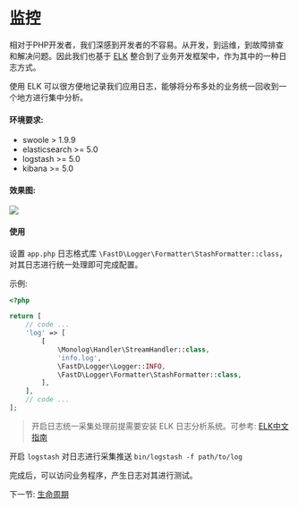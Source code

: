 # 监控

相对于PHP开发者，我们深感到开发者的不容易。从开发，到运维，到故障排查和解决问题。因此我们也基于 [ELK](https://www.elastic.co/) 整合到了业务开发框架中，作为其中的一种日志方式。

使用 ELK 可以很方便地记录我们应用日志，能够将分布多处的业务统一回收到一个地方进行集中分析。

#### 环境要求:

* swoole > 1.9.9
* elasticsearch >= 5.0
* logstash >= 5.0
* kibana >= 5.0

#### 效果图:  

![](../assets/elk.jpg)

#### 使用

设置 `app.php` 日志格式库 `\FastD\Logger\Formatter\StashFormatter::class`，对其日志进行统一处理即可完成配置。

示例:
 
```php
<?php

return [
    // code ...
    'log' => [
        [
            \Monolog\Handler\StreamHandler::class,
            'info.log',
            \FastD\Logger\Logger::INFO,
            \FastD\Logger\Formatter\StashFormatter::class,
        ],
    ],
    // code ...
];
```

> 开启日志统一采集处理前提需要安装 ELK 日志分析系统。可参考: [ELK中文指南](https://kibana.logstash.es/content/logstash/get-start/install.html)

开启 `logstash` 对日志进行采集推送 `bin/logstash -f path/to/log`

完成后，可以访问业务程序，产生日志对其进行测试。

下一节: [生命周期](zh-cn/4-1-lifecycle.md)
